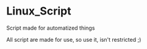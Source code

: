 # Linux_Script
Script made for automatized things

All script are made for use, so use it, isn't restricted ;)
